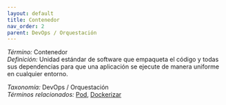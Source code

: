 ```yaml
---
layout: default
title: Contenedor
nav_order: 2
parent: DevOps / Orquestación
---
```


*Término:* Contenedor  
*Definición:* Unidad estándar de software que empaqueta el código y todas sus dependencias para que una aplicación se ejecute de manera uniforme en cualquier entorno.

*Taxonomía:* DevOps / Orquestación  
*Términos relacionados:* [Pod](https://maleniski.github.io/diccionario-angl-tec-mx/docs/alfabeticamente/P/pod/), [Dockerizar](https://maleniski.github.io/diccionario-angl-tec-mx/docs/alfabeticamente/D/dockerizar/)
